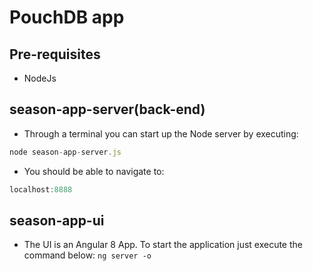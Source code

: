 # PouchDB app

## Pre-requisites

* NodeJs

## season-app-server(back-end)

* Through a terminal you can start up the Node server by executing:
```javascript
node season-app-server.js
```
* You should be able to navigate to: 
```javascript
localhost:8888
```

## season-app-ui

* The UI is an Angular 8 App. To start the application just execute the command below:
`ng server -o` 